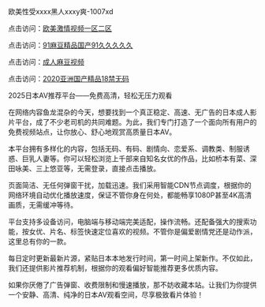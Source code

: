 欧美性受xxxx黑人xxxy爽-1007xd

点击访问：<a href="https://heiliaozj3tjd.pages.dev/">欧美激情视频一区二区</a>

点击访问：<a href="https://heiliaowt0d7p.pages.dev/">91麻豆精品国产91久久久久久</a>

点击访问：<a href="https://heiliaoll4qsx.pages.dev/">成人麻豆视频</a>

点击访问：<a href="https://heiliao2dmwwy.pages.dev/">2020亚洲国产精品18禁无码</a>

2025日本AV推荐平台——免费高清，轻松无压力观看

在网络内容鱼龙混杂的今天，想要找到一个真正稳定、高速、无广告的日本成人影片平台，成了不少老司机的共同难题。为此，我们专门打造了一个面向所有用户的免费视频站点，让你放心、舒心地观赏高质量日本AV。

本平台拥有多样化的内容，包括无码、有码、剧情向、恋爱系、调教类、制服诱惑、巨乳人妻等。你可以轻松浏览上千部来自知名女优的作品，比如桥本有菜、深田咏美、三上悠亚等，无需登录，直接点击播放。

页面简洁、无任何弹窗干扰，加载迅速。我们采用智能CDN节点调度，根据你的网络环境自动优化播放速度，保证不管你身在何处，都能畅享1080P甚至4K高清画质，无需缓冲等待。

平台支持多设备访问，电脑端与移动端完美适配，操作流畅。还配备强大的搜索功能，按女优、片名、标签快速定位喜欢的视频。不管你是偏爱剧情党还是动作派，这里总有你的一款。

每日定时更新最新片源，紧贴日本本地发行时间，第一时间上架新作。不仅如此，我们还提供影片推荐机制，根据你的观看偏好智能推荐更多优质内容。

如果你厌倦了广告弹窗、收费限制和慢速播放，那不妨收藏本站。让我们为你提供一个安静、高清、纯净的日本AV观看空间，尽享极致看片体验！

<span style="display:none;">[Canonical link]( https://github.com/xd783/riben12310 ）</span>
